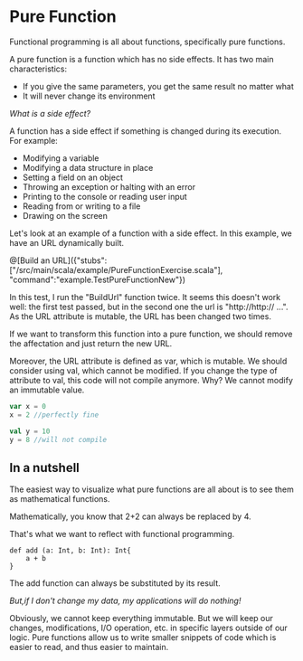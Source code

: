 # Pure Function 

Functional programming is all about functions, specifically pure functions.

A pure function is a function which has no side effects.
It has two main characteristics:
- If you give the same parameters, you get the same result no matter what
- It will never change its environment

_What is a side effect?_ 

A function has a side effect if something is changed during its execution.
For example:

* Modifying a variable
* Modifying a data structure in place
* Setting a field on an object
* Throwing an exception or halting with an error
* Printing to the console or reading user input
* Reading from or writing to a file
* Drawing on the screen


Let's look at an example of a function with a side effect.
In this example, we have an URL dynamically built.

@[Build an URL]({"stubs":["/src/main/scala/example/PureFunctionExercise.scala"], "command":"example.TestPureFunctionNew"})


In this test, I run the "BuildUrl" function twice. It seems this doesn't work well: the first test passed, but in the second one the url is "http://http:// ...". As the URL attribute is mutable, the URL has been changed two times.


If we want to transform this function into a pure function, we should remove the affectation and just return the new URL. 

Moreover, the URL attribute is defined as var, which is mutable. We should consider using val, which cannot be modified. 
If you change the type of attribute to val, this code will not compile anymore. Why? We cannot modify an immutable value.


```scala
var x = 0
x = 2 //perfectly fine

val y = 10
y = 8 //will not compile
```

## In a nutshell

The easiest way to visualize what pure functions are all about is to see them as mathematical functions.

Mathematically, you know that 2+2 can always be replaced by 4.

That's what we want to reflect with functional programming.

```
def add (a: Int, b: Int): Int{
	a + b
}
``` 

The add function can always be substituted by its result.

_But,if I don't change my data, my applications will do nothing!_

Obviously, we cannot keep everything immutable.
But we will keep our changes, modifications, I/O operation, etc. in specific layers outside of our logic.
Pure functions allow us to write smaller snippets of code which is easier to read, and thus easier to maintain.
